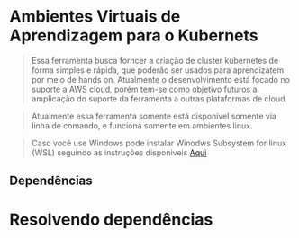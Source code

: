 # Ambientes Virtuais de Aprendizagem para o Kubernets

> Essa ferramenta busca forncer a criação de cluster kubernetes de forma simples e rápida, que poderão ser usados para aprendizatem por meio de hands on. Atualmente o desenvolvimento está focado no suporte a AWS cloud, porém tem-se como objetivo futuros a amplicação do suporte da ferramenta a outras plataformas de cloud.

> Atualmente essa ferramenta somente está disponivel somente via linha de comando, e funciona somente em ambientes linux.

> Caso você use Windows pode instalar Winodws Subsystem for linux (WSL) seguindo as instruções disponiveis [Aqui](https://learn.microsoft.com/pt-br/windows/wsl/install#prerequisites)

## Dependências
	


# Resolvendo dependências
